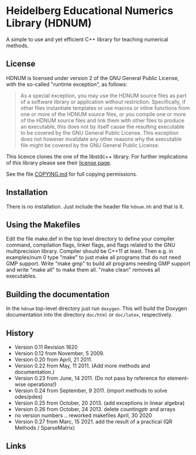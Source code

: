 Heidelberg Educational Numerics Library (HDNUM)
===============================================

A simple to use and yet efficient C++ library for teaching numerical methods.

License
-------

HDNUM is licensed under version 2 of the GNU
General Public License, with the so-called "runtime exception", as
follows:

>   As a special exception, you may use the HDNUM source files as part
>   of a software library or application without restriction.
>   Specifically, if other files instantiate templates or use macros or
>   inline functions from one or more of the HDNUM source files, or you
>   compile one or more of the HDNUM source files and link them with
>   other files to produce an executable, this does not by itself cause
>   the resulting executable to be covered by the GNU General Public
>   License.  This exception does not however invalidate any other
>   reasons why the executable file might be covered by the GNU General
>   Public License.

This licence clones the one of the libstdc++ library. For further
implications of this library please see their [license page][0].

See the file [COPYING.md][] for full copying permissions.

Installation
------------

There is no installation. Just include the header file `hdnum.hh` and
that is it.

Using the Makefiles
-----------------

Edit the file make.def in the top level directory to define your compiler command,
compilation flags, linker flags, and flags related to the GNU multiprecision library.
Compiler should be C++11 at least.
Then e.g. in examples/num 0 type "make" to just make all programs that do not need GMP support.
Write "make gmp" to build all programs needing GMP support and write "make all" to make them all.
"make clean" removes all executables.

Building the documentation
--------------------------

In the `hdnum` top-level directory just run `doxygen`. This will build
the Doxygen documentation into the directory `doc/html` or `doc/latex`,
respectively.

History
-------

-    Version 0.11 Revision 1620
-    Version 0.12 from November, 5 2009.
-    Version 0.20 from April, 21 2011.
-    Version 0.22 from May, 11 2011. (Add more methods and documentation.)
-    Version 0.23 from June, 14 2011. (Do not pass by reference for element-wise operations!)
-    Version 0.24 from September, 9 2011. (import methods to solve odes/pdes)
-    Version 0.25 from October, 20 2013. (add exceptions in linear algebra)
-    Version 0.26 from October, 24 2013. delete countingptr and arrays
-    no version numbers .. reworked makefiles April, 30 2020
-    Version 0.27 from Marc, 15 2021. add the result of a practical (QR Methods / SparseMatrix)

Links
-----

[0]: https://gcc.gnu.org/onlinedocs/libstdc++/faq.html#faq.license
[COPYING.md]: COPYING.md
